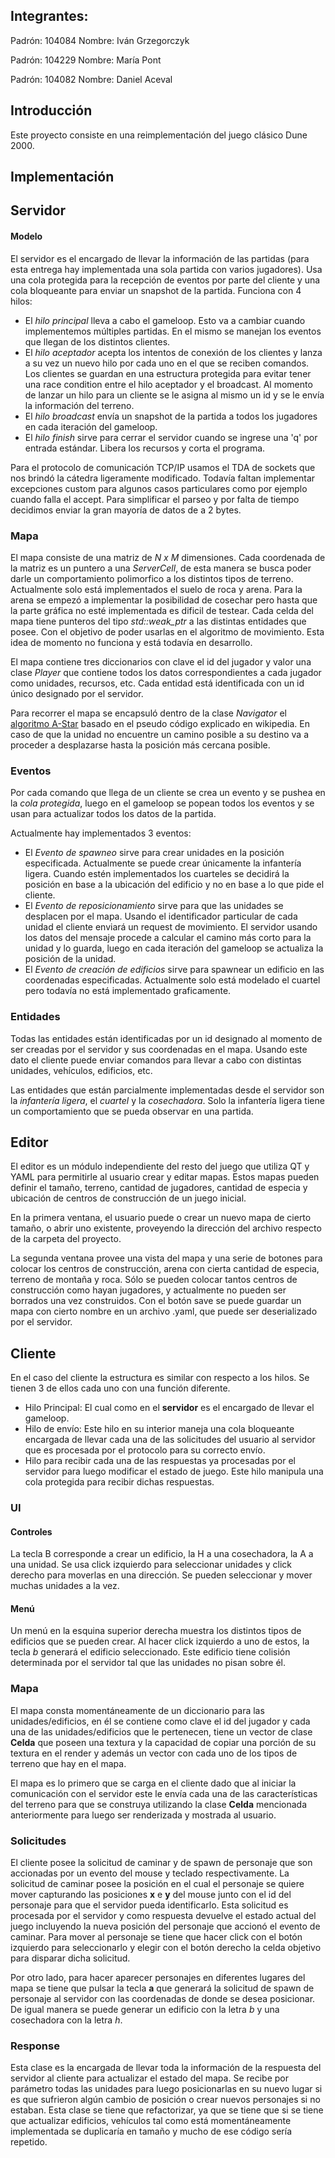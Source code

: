 ## Integrantes:

Padrón: 104084
Nombre: Iván Grzegorczyk

Padrón: 104229
Nombre: María Pont

Padrón: 104082
Nombre: Daniel Aceval

## Introducción
Este proyecto consiste en una reimplementación del juego clásico Dune 2000.

## Implementación

## Servidor
#### Modelo
El servidor es el encargado de llevar la información de las partidas (para esta entrega hay implementada una sola partida con varios jugadores). Usa una cola protegida para la recepción de eventos por parte del cliente y una cola bloqueante para enviar un snapshot de la partida. Funciona con 4 hilos:

- El _hilo principal_ lleva a cabo el gameloop. Esto va a cambiar cuando implementemos múltiples partidas. En el mismo se manejan los eventos que llegan de los distintos clientes.
- El _hilo aceptador_ acepta los intentos de conexión de los clientes y lanza a su vez un nuevo hilo por cada uno en el que se reciben comandos. Los clientes se guardan en una estructura protegida para evitar tener una race condition entre el hilo aceptador y el broadcast. Al momento de lanzar un hilo para un cliente se le asigna al mismo un id y se le envía la información del terreno.
- El _hilo broadcast_ envía un snapshot de la partida a todos los jugadores en cada iteración del gameloop.
- El _hilo finish_ sirve para cerrar el servidor cuando se ingrese una 'q' por entrada estándar. Libera los recursos y corta el programa.

Para el protocolo de comunicación TCP/IP usamos el TDA de sockets que nos brindó la cátedra ligeramente modificado. Todavía faltan implementar excepciones custom para algunos casos particulares como por ejemplo cuando falla el accept. Para simplificar el parseo y por falta de tiempo decidimos enviar la gran mayoría de datos de a 2 bytes.

### Mapa
El mapa consiste de una matriz de _N x M_ dimensiones. Cada coordenada de la matriz es un puntero a una _ServerCell_, de esta manera se busca poder darle un comportamiento polimorfico a los distintos tipos de terreno. Actualmente solo está implementados el suelo de roca y arena. Para la arena se empezó a implementar la posibilidad de cosechar pero hasta que la parte gráfica no esté implementada es dificil de testear.
Cada celda del mapa tiene punteros del tipo _std::weak_ptr_ a las distintas entidades que posee. Con el objetivo de poder usarlas en el algoritmo de movimiento. Esta idea de momento no funciona y está todavía en desarrollo.

El mapa contiene tres diccionarios con clave el id del jugador y valor una clase _Player_ que contiene todos los datos correspondientes a cada jugador como unidades, recursos, etc. Cada entidad está identificada con un id único designado por el servidor.

Para recorrer el mapa se encapsuló dentro de la clase _Navigator_ el [algoritmo A-Star] basado en el pseudo código explicado en wikipedia. En caso de que la unidad no encuentre un camino posible a su destino va a proceder a desplazarse hasta la posición más cercana posible.

### Eventos
Por cada comando que llega de un cliente se crea un evento y se pushea en la _cola protegida_, luego en el gameloop se popean todos los eventos y se usan para actualizar todos los datos de la partida.

Actualmente hay implementados 3 eventos:

- El _Evento de spawneo_ sirve para crear unidades en la posición especificada. Actualmente se puede crear únicamente la infantería ligera. Cuando estén implementados los cuarteles se decidirá la posición en base a la ubicación del edificio y no en base a lo que pide el cliente.
- El _Evento de reposicionamiento_ sirve para que las unidades se desplacen por el mapa. Usando el identificador particular de cada unidad el cliente enviará un request de movimiento. El servidor usando los datos del mensaje procede a calcular el camino más corto para la unidad y lo guarda, luego en cada iteración del gameloop se actualiza la posición de la unidad.
- El _Evento de creación de edificios_ sirve para spawnear un edificio en las coordenadas especificadas. Actualmente solo está modelado el cuartel pero todavía no está implementado graficamente.

### Entidades
Todas las entidades están identificadas por un id designado al momento de ser creadas por el servidor y sus coordenadas en el mapa. Usando este dato el cliente puede enviar comandos para llevar a cabo con distintas unidades, vehículos, edificios, etc.

Las entidades que están parcialmente implementadas desde el servidor son la _infantería ligera_, el _cuartel_ y la _cosechadora_. Solo la infantería ligera tiene un comportamiento que se pueda observar en una partida.

[algoritmo A-Star]: <https://en.wikipedia.org/wiki/A*_search_algorithm>

## Editor
El editor es un módulo independiente del resto del juego que utiliza QT y YAML para permitirle al usuario crear y editar mapas. Estos mapas pueden definir el tamaño, terreno, cantidad de jugadores, cantidad de especia y ubicación de centros de construcción de un juego inicial.

En la primera ventana, el usuario puede o crear un nuevo mapa de cierto tamaño, o abrir uno existente, proveyendo
la dirección del archivo respecto de la carpeta del proyecto.

La segunda ventana provee una vista del mapa y una serie de botones para colocar los centros de construcción,
arena con cierta cantidad de especia, terreno de montaña y roca. Sólo se pueden colocar tantos centros
de construcción como hayan jugadores, y actualmente no pueden ser borrados una vez construidos.
Con el botón save se puede guardar un mapa con cierto nombre en un archivo .yaml, que
puede ser deserializado por el servidor.

## Cliente

En el caso del cliente la estructura es similar con respecto a los hilos. Se tienen 3 de ellos cada uno con una función diferente.
- Hilo Principal: El cual como en el **servidor** es el encargado de llevar el gameloop.
- Hilo de envío: Este hilo en su interior maneja una cola bloqueante encargada de llevar cada una de las solicitudes del usuario al servidor que es procesada por el protocolo para su correcto envío.
- Hilo para recibir cada una de las respuestas ya procesadas por el servidor para luego modificar el estado de juego. Este hilo manipula una cola protegida para recibir dichas respuestas.

### UI
#### Controles
La tecla B corresponde a crear un edificio, la H a una cosechadora, la A a una unidad. Se usa click izquierdo para seleccionar unidades y click derecho para moverlas en una dirección. Se pueden seleccionar y mover muchas unidades a la vez. 
#### Menú
Un menú en la esquina superior derecha muestra los distintos tipos de edificios que se pueden crear.
Al hacer click izquierdo a uno de estos, la tecla *b* generará el edificio seleccionado. Este edificio tiene colisión determinada por el servidor tal que las unidades no pisan sobre él.

### Mapa
El mapa consta momentáneamente de un diccionario para las unidades/edificios, en él se contiene como clave el id del jugador y cada una de las unidades/edificios que le pertenecen, tiene un vector de clase **Celda** que poseen una textura y la capacidad de copiar una porción de su textura en el render y además un vector con cada uno de los tipos de terreno que hay en el mapa.


El mapa es lo primero que se carga en el cliente dado que al iniciar la comunicación con el servidor este le envía cada una de las características del terreno para que se construya utilizando la clase **Celda** mencionada anteriormente para luego ser renderizada y mostrada al usuario.

### Solicitudes
El cliente posee la solicitud de caminar y de spawn de personaje que son accionadas por un evento del mouse y teclado respectivamente. La solicitud de caminar posee la posición en el cual el personaje se quiere mover capturando las posiciones __x__ e __y__ del mouse junto con el id del personaje para que el servidor pueda identificarlo. Esta solicitud es procesada por el servidor y como respuesta devuelve el estado actual del juego incluyendo la nueva posición del personaje que accionó el evento de caminar.
Para mover al personaje se tiene que hacer click con el botón izquierdo para seleccionarlo y elegir con el botón derecho la celda objetivo para disparar dicha solicitud.

Por otro lado, para hacer aparecer personajes en diferentes lugares del mapa se tiene que pulsar la tecla **a** que generará la solicitud de spawn de personaje al servidor con las coordenadas de donde se desea posicionar. De igual manera se puede generar un edificio con la letra *b* y una cosechadora con la letra *h*. 

### Response
Esta clase es la encargada de llevar toda la información de la respuesta del servidor al cliente para actualizar el estado del mapa. Se recibe por parámetro todas las unidades para luego posicionarlas en su nuevo lugar si es que sufrieron algún cambio de posición o crear nuevos personajes si no estaban.
Esta clase se tiene que refactorizar, ya que se tiene que si se tiene que actualizar edificios, vehículos tal como está momentáneamente implementada se duplicaría en tamaño y mucho de ese código sería repetido.
